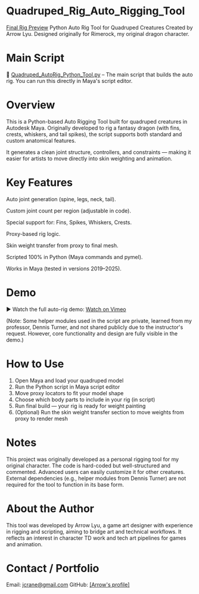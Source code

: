 # Quadruped_Rig_Auto_Rigging_Tool
[Final Rig Preview](.preview.png)
Python Auto Rig Tool for Quadruped Creatures
Created by Arrow Lyu. Designed originally for Rimerock, my original dragon character.

# Main Script

📄 [Quadruped_AutoRig_Python_Tool.py](./Quadruped_AutoRig_Python_Tool.py) – The main script that builds the auto rig. You can run this directly in Maya's script editor.


# Overview
This is a Python-based Auto Rigging Tool built for quadruped creatures in Autodesk Maya.
Originally developed to rig a fantasy dragon (with fins, crests, whiskers, and tail spikes), the script supports both standard and custom anatomical features.

It generates a clean joint structure, controllers, and constraints — making it easier for artists to move directly into skin weighting and animation.


# Key Features
Auto joint generation (spine, legs, neck, tail).

Custom joint count per region (adjustable in code).

Special support for: Fins, Spikes, Whiskers, Crests.

Proxy-based rig logic.

Skin weight transfer from proxy to final mesh.

Scripted 100% in Python (Maya commands and pymel).

Works in Maya (tested in versions 2019–2025).

# Demo
▶ Watch the full auto-rig demo: [Watch on Vimeo](https://vimeo.com/1097236151/43abb215fc)

(Note: Some helper modules used in the script are private, learned from my professor, Dennis Turner, and not shared publicly due to the instructor's request. However, core functionality and design are fully visible in the demo.)

# How to Use
1. Open Maya and load your quadruped model
2. Run the Python script in Maya script editor
3. Move proxy locators to fit your model shape
4. Choose which body parts to include in your rig (in script)
5. Run final build — your rig is ready for weight painting
6. (Optional) Run the skin weight transfer section to move weights from proxy to render mesh

# Notes
This project was originally developed as a personal rigging tool for my original character.
The code is hard-coded but well-structured and commented. Advanced users can easily customize it for other creatures.
External dependencies (e.g., helper modules from Dennis Turner) are not required for the tool to function in its base form.

# About the Author
This tool was developed by Arrow Lyu, a game art designer with experience in rigging and scripting, aiming to bridge art and technical workflows. It reflects an interest in character TD work and tech art pipelines for games and animation.

# Contact / Portfolio
Email: jcrane@gmail.com
GitHub: [[Arrow's profile]](https://github.com/ArrowAlrakis)
